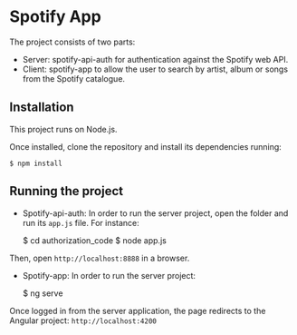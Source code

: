 # Spotify App

The project consists of two parts:

* Server: spotify-api-auth for authentication against the Spotify web API.
* Client: spotify-app to allow the user to search by artist, album or songs from the Spotify catalogue.

## Installation

This project runs on Node.js.

Once installed, clone the repository and install its dependencies running:

    $ npm install

## Running the project

* Spotify-api-auth: In order to run the server project, open the folder and run its `app.js` file. For instance:

    $ cd authorization_code
    $ node app.js

Then, open `http://localhost:8888` in a browser.

* Spotify-app: In order to run the server project:

    $ ng serve

Once logged in from the server application, the page redirects to the Angular project: `http://localhost:4200`